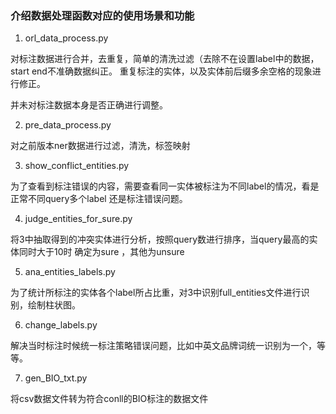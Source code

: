 ### 介绍数据处理函数对应的使用场景和功能

1. orl_data_process.py

对标注数据进行合并，去重复，简单的清洗过滤（去除不在设置label中的数据，start end不准确数据纠正。
重复标注的实体，以及实体前后缀多余空格的现象进行修正。

并未对标注数据本身是否正确进行调整。

2. pre_data_process.py 

对之前版本ner数据进行过滤，清洗，标签映射

3. show_conflict_entities.py

为了查看到标注错误的内容，需要查看同一实体被标注为不同label的情况，看是正常不同query多个label
还是标注错误问题。

4. judge_entities_for_sure.py

将3中抽取得到的冲突实体进行分析，按照query数进行排序，当query最高的实体同时大于10时
确定为sure ，其他为unsure

5. ana_entities_labels.py

为了统计所标注的实体各个label所占比重，对3中识别full_entities文件进行识别，绘制柱状图。

6. change_labels.py

解决当时标注时候统一标注策略错误问题，比如中英文品牌词统一识别为一个，等等。

7. gen_BIO_txt.py

将csv数据文件转为符合conll的BIO标注的数据文件
